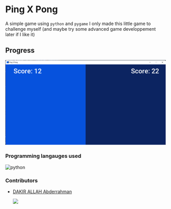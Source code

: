 # Ping X Pong

A simple game using ```python``` and ```pygame```
I only made this little game to challenge myself (and maybe try some advanced game developpement later if I like it)

## Progress
![](./imgs/preview_img.png)

### Programming langauges used
![python](https://img.shields.io/static/v1?label=%20&message=Python&color=%23FFE873&labelColor=%23ff000000&logo=python&logoColor=%23FFE873)

### Contributors
* [DAKIR ALLAH Abderrahman](https:/github.com/black-purple)
  
  ![](https://img.shields.io/badge/current%20position-student%2Fdev-purple)